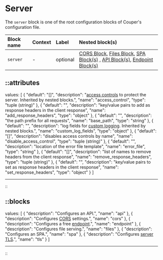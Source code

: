 # Server

The `server` block is one of the root configuration blocks of Couper's configuration file.

| Block name | Context | Label    | Nested block(s)                                                                                                                                       |
|:-----------|:--------|:---------|:------------------------------------------------------------------------------------------------------------------------------------------------------|
| `server`   | -       | optional | [CORS Block](/configuration/block/cors), [Files Block](/configuration/block/files), [SPA Block(s)](/configuration/block/spa) , [API Block(s)](/configuration/block/api), [Endpoint Block(s)](/configuration/block/endpoint) |

::attributes
---
values: [
  {
    "default": "[]",
    "description": "[access controls](../access-control) to protect the server. Inherited by nested blocks.",
    "name": "access_control",
    "type": "tuple (string)"
  },
  {
    "default": "",
    "description": "key/value pairs to add as response headers in the client response",
    "name": "add_response_headers",
    "type": "object"
  },
  {
    "default": "",
    "description": "the path prefix for all requests",
    "name": "base_path",
    "type": "string"
  },
  {
    "default": "",
    "description": "log fields for [custom logging](/observation/logging#custom-logging). Inherited by nested blocks.",
    "name": "custom_log_fields",
    "type": "object"
  },
  {
    "default": "[]",
    "description": "disables access controls by name",
    "name": "disable_access_control",
    "type": "tuple (string)"
  },
  {
    "default": "",
    "description": "location of the error file template",
    "name": "error_file",
    "type": "string"
  },
  {
    "default": "[]",
    "description": "list of names to remove headers from the client response",
    "name": "remove_response_headers",
    "type": "tuple (string)"
  },
  {
    "default": "",
    "description": "key/value pairs to set as response headers in the client response",
    "name": "set_response_headers",
    "type": "object"
  }
]

---
::

::blocks
---
values: [
  {
    "description": "Configures an API.",
    "name": "api"
  },
  {
    "description": "Configures [CORS](/configuration/block/cors) settings.",
    "name": "cors"
  },
  {
    "description": "Configures a free [endpoint](/configuration/block/endpoint).",
    "name": "endpoint"
  },
  {
    "description": "Configures file serving.",
    "name": "files"
  },
  {
    "description": "Configures an SPA.",
    "name": "spa"
  },
  {
    "description": "Configures [server TLS](/configuration/block/server_tls).",
    "name": "tls"
  }
]

---
::
